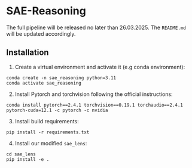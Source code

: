 # SAE-Reasoning

The full pipeline will be released no later than 26.03.2025. The `README.md` will be updated accordingly. 

## Installation

1. Create a virtual environment and activate it (e.g conda environment):
```
conda create -n sae_reasoning python=3.11
conda activate sae_reasoning
```
2. Install Pytorch and torchvision following the official instructions:
```
conda install pytorch==2.4.1 torchvision==0.19.1 torchaudio==2.4.1 pytorch-cuda=12.1 -c pytorch -c nvidia
```
3. Install build requirements:
```
pip install -r requirements.txt
```
4. Install our modified `sae_lens`:
```
cd sae_lens
pip install -e .
```
